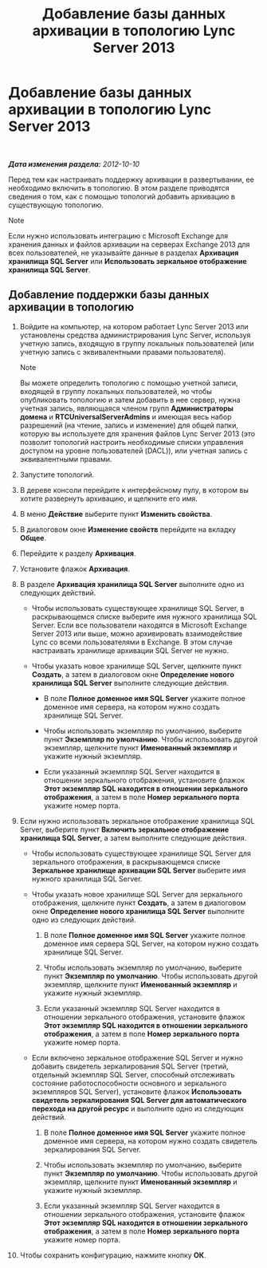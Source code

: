 ﻿---
title: Добавление базы данных архивации в топологию Lync Server 2013
TOCTitle: Добавление базы данных архивации в топологию Lync Server 2013
ms:assetid: 089ab32f-1167-4bb8-a283-fdc6c9613072
ms:mtpsurl: https://technet.microsoft.com/ru-ru/library/JJ204654(v=OCS.15)
ms:contentKeyID: 49308863
ms.date: 05/19/2016
mtps_version: v=OCS.15
ms.translationtype: HT
---

# Добавление базы данных архивации в топологию Lync Server 2013

 

_**Дата изменения раздела:** 2012-10-10_

Перед тем как настраивать поддержку архивации в развертывании, ее необходимо включить в топологию. В этом разделе приводятся сведения о том, как с помощью топологий добавить архивацию в существующую топологию.

> [!note]  
> Если нужно использовать интеграцию с Microsoft Exchange для хранения данных и файлов архивации на серверах Exchange 2013 для всех пользователей, не указывайте данные в разделах <strong>Архивация хранилища SQL Server</strong> или <strong>Использовать зеркальное отображение хранилища SQL Server</strong>.

## Добавление поддержки базы данных архивации в топологию

1.  Войдите на компьютер, на котором работает Lync Server 2013 или установлены средства администрирования Lync Server, используя учетную запись, входящую в группу локальных пользователей (или учетную запись с эквивалентными правами пользователя).
    
    > [!note]  
    > Вы можете определить топологию с помощью учетной записи, входящей в группу локальных пользователей, но чтобы опубликовать топологию и затем добавить в нее сервер, нужна учетная запись, являющаяся членом групп <strong>Администраторы домена</strong> и <strong>RTCUniversalServerAdmins</strong> и имеющая весь набор разрешений (на чтение, запись и изменение) для общей папки, которую вы используете для хранения файлов Lync Server 2013 (это позволит топологий настроить необходимые списки управления доступом на уровне пользователей (DACL)), или учетная запись с эквивалентными правами.

2.  Запустите топологий.

3.  В дереве консоли перейдите к интерфейсному пулу, в котором вы хотите развернуть архивацию, и щелкните его имя.

4.  В меню **Действие** выберите пункт **Изменить свойства**.

5.  В диалоговом окне **Изменение свойств** перейдите на вкладку **Общее**.

6.  Перейдите к разделу **Архивация**.

7.  Установите флажок **Архивация**.

8.  В разделе **Архивация хранилища SQL Server** выполните одно из следующих действий.
    
      - Чтобы использовать существующее хранилище SQL Server, в раскрывающемся списке выберите имя нужного хранилища SQL Server. Если все пользователи находятся в Microsoft Exchange Server 2013 или выше, можно архивировать взаимодействие Lync со всеми пользователями в Exchange. В этом случае настраивать хранилище архивации SQL Server не нужно.
    
      - Чтобы указать новое хранилище SQL Server, щелкните пункт **Создать**, а затем в диалоговом окне **Определение нового хранилища SQL Server** выполните следующие действия.
        
          - В поле **Полное доменное имя SQL Server** укажите полное доменное имя сервера, на котором нужно создать хранилище SQL Server.
        
          - Чтобы использовать экземпляр по умолчанию, выберите пункт **Экземпляр по умолчанию**. Чтобы использовать другой экземпляр, щелкните пункт **Именованный экземпляр** и укажите нужный экземпляр.
        
          - Если указанный экземпляр SQL Server находится в отношении зеркального отображения, установите флажок **Этот экземпляр SQL находится в отношении зеркального отображения**, а затем в поле **Номер зеркального порта** укажите номер порта.

9.  Если нужно использовать зеркальное отображение хранилища SQL Server, выберите пункт **Включить зеркальное отображение хранилища SQL Server**, а затем выполните следующие действия.
    
      - Чтобы использовать существующее хранилище SQL Server для зеркального отображения, в раскрывающемся списке **Зеркальное хранилище архивации SQL Server** выберите имя нужного хранилища SQL Server.
    
      - Чтобы указать новое хранилище SQL Server для зеркального отображения, щелкните пункт **Создать**, а затем в диалоговом окне **Определение нового хранилища SQL Server** выполните одно из следующих действий.
        
        1.  В поле **Полное доменное имя SQL Server** укажите полное доменное имя сервера SQL Server, на котором нужно создать хранилище SQL Server.
        
        2.  Чтобы использовать экземпляр по умолчанию, выберите пункт **Экземпляр по умолчанию**. Чтобы использовать другой экземпляр, щелкните пункт **Именованный экземпляр** и укажите нужный экземпляр.
        
        3.  Если указанный экземпляр SQL Server находится в отношении зеркального отображения, установите флажок **Этот экземпляр SQL находится в отношении зеркального отображения**, а затем в поле **Номер зеркального порта** укажите номер порта.
    
      - Если включено зеркальное отображение SQL Server и нужно добавить свидетель зеркалирования SQL Server (третий, отдельный экземпляр SQL Server, способный отслеживать состояние работоспособности основного и зеркального экземпляров SQL Server), установите флажок **Использовать свидетель зеркалирования SQL Server для автоматического перехода на другой ресурс** и выполните одно из следующих действий.
        
        1.  В поле **Полное доменное имя SQL Server** укажите полное доменное имя сервера, на котором нужно создать свидетель зеркалирования SQL Server.
        
        2.  Чтобы использовать экземпляр по умолчанию, выберите пункт **Экземпляр по умолчанию**. Чтобы использовать другой экземпляр, щелкните пункт **Именованный экземпляр** и укажите нужный экземпляр.
        
        3.  Если указанный экземпляр SQL Server находится в отношении зеркального отображения, установите флажок **Этот экземпляр SQL находится в отношении зеркального отображения**, а затем в поле **Номер зеркального порта** укажите номер порта.

10. Чтобы сохранить конфигурацию, нажмите кнопку **ОК**.


